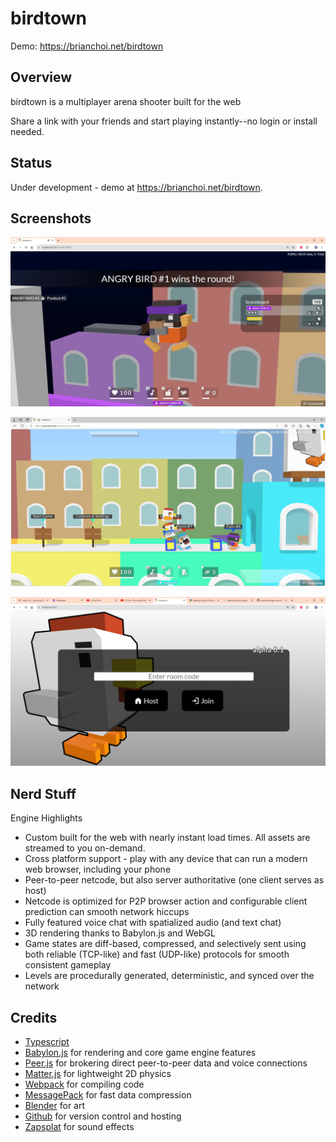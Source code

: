 # birdtown

Demo: https://brianchoi.net/birdtown

## Overview

birdtown is a multiplayer arena shooter built for the web

Share a link with your friends and start playing instantly--no login or install needed.

## Status

Under development - demo at https://brianchoi.net/birdtown.

## Screenshots

![Recent screenshot](https://github.com/bchoi12/birdtown/blob/master/screenshots/devlog077.png?raw=true)

![Multiplayer action](https://github.com/bchoi12/birdtown/blob/master/screenshots/devlog076.png?raw=true)

![Login screen](https://github.com/bchoi12/birdtown/blob/master/screenshots/devlog050.png?raw=true)

## Nerd Stuff

Engine Highlights
 * Custom built for the web with nearly instant load times. All assets are streamed to you on-demand.
 * Cross platform support - play with any device that can run a modern web browser, including your phone
 * Peer-to-peer netcode, but also server authoritative (one client serves as host)
 * Netcode is optimized for P2P browser action and configurable client prediction can smooth network hiccups
 * Fully featured voice chat with spatialized audio (and text chat)
 * 3D rendering thanks to Babylon.js and WebGL
 * Game states are diff-based, compressed, and selectively sent using both reliable (TCP-like) and fast (UDP-like) protocols for smooth consistent gameplay
 * Levels are procedurally generated, deterministic, and synced over the network

## Credits

 * [Typescript](https://www.typescriptlang.org/)
 * [Babylon.js](https://www.babylonjs.com/) for rendering and core game engine features
 * [Peer.js](https://peerjs.com/) for brokering direct peer-to-peer data and voice connections
 * [Matter.js](https://brm.io/matter-js/) for lightweight 2D physics
 * [Webpack](https://webpack.js.org/) for compiling code
 * [MessagePack](https://msgpack.org/index.html) for fast data compression
 * [Blender](https://www.blender.org/) for art
 * [Github](https://github.com/) for version control and hosting
 * [Zapsplat](https://www.zapsplat.com/) for sound effects